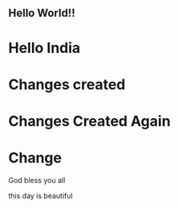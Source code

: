 ## Hello World!!
# Hello India 
# Changes created
# Changes Created Again
# Change


God bless you all

this day is beautiful

